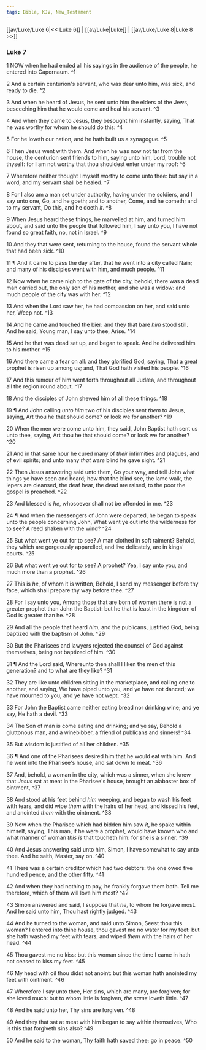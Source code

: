 ```yaml
---
tags: Bible, KJV, New_Testament
---
```


[[av/Luke/Luke 6|<< Luke 6]] | [[av/Luke|Luke]] | [[av/Luke/Luke 8|Luke 8 >>]]

### Luke 7

1 NOW when he had ended all his sayings in the audience of the people, he entered into Capernaum. ^1

2 And a certain centurion's servant, who was dear unto him, was sick, and ready to die. ^2

3 And when he heard of Jesus, he sent unto him the elders of the Jews, beseeching him that he would come and heal his servant. ^3

4 And when they came to Jesus, they besought him instantly, saying, That he was worthy for whom he should do this: ^4

5 For he loveth our nation, and he hath built us a synagogue. ^5

6 Then Jesus went with them. And when he was now not far from the house, the centurion sent friends to him, saying unto him, Lord, trouble not thyself: for I am not worthy that thou shouldest enter under my roof: ^6

7 Wherefore neither thought I myself worthy to come unto thee: but say in a word, and my servant shall be healed. ^7

8 For I also am a man set under authority, having under me soldiers, and I say unto one, Go, and he goeth; and to another, Come, and he cometh; and to my servant, Do this, and he doeth _it_. ^8

9 When Jesus heard these things, he marvelled at him, and turned him about, and said unto the people that followed him, I say unto you, I have not found so great faith, no, not in Israel. ^9

10 And they that were sent, returning to the house, found the servant whole that had been sick. ^10

11 ¶ And it came to pass the day after, that he went into a city called Nain; and many of his disciples went with him, and much people. ^11

12 Now when he came nigh to the gate of the city, behold, there was a dead man carried out, the only son of his mother, and she was a widow: and much people of the city was with her. ^12

13 And when the Lord saw her, he had compassion on her, and said unto her, Weep not. ^13

14 And he came and touched the bier: and they that bare _him_ stood still. And he said, Young man, I say unto thee, Arise. ^14

15 And he that was dead sat up, and began to speak. And he delivered him to his mother. ^15

16 And there came a fear on all: and they glorified God, saying, That a great prophet is risen up among us; and, That God hath visited his people. ^16

17 And this rumour of him went forth throughout all Judæa, and throughout all the region round about. ^17

18 And the disciples of John shewed him of all these things. ^18

19 ¶ And John calling _unto_ _him_ two of his disciples sent _them_ to Jesus, saying, Art thou he that should come? or look we for another? ^19

20 When the men were come unto him, they said, John Baptist hath sent us unto thee, saying, Art thou he that should come? or look we for another? ^20

21 And in that same hour he cured many of _their_ infirmities and plagues, and of evil spirits; and unto many _that_ _were_ blind he gave sight. ^21

22 Then Jesus answering said unto them, Go your way, and tell John what things ye have seen and heard; how that the blind see, the lame walk, the lepers are cleansed, the deaf hear, the dead are raised, to the poor the gospel is preached. ^22

23 And blessed is _he_, whosoever shall not be offended in me. ^23

24 ¶ And when the messengers of John were departed, he began to speak unto the people concerning John, What went ye out into the wilderness for to see? A reed shaken with the wind? ^24

25 But what went ye out for to see? A man clothed in soft raiment? Behold, they which are gorgeously apparelled, and live delicately, are in kings' courts. ^25

26 But what went ye out for to see? A prophet? Yea, I say unto you, and much more than a prophet. ^26

27 This is _he_, of whom it is written, Behold, I send my messenger before thy face, which shall prepare thy way before thee. ^27

28 For I say unto you, Among those that are born of women there is not a greater prophet than John the Baptist: but he that is least in the kingdom of God is greater than he. ^28

29 And all the people that heard _him_, and the publicans, justified God, being baptized with the baptism of John. ^29

30 But the Pharisees and lawyers rejected the counsel of God against themselves, being not baptized of him. ^30

31 ¶ And the Lord said, Whereunto then shall I liken the men of this generation? and to what are they like? ^31

32 They are like unto children sitting in the marketplace, and calling one to another, and saying, We have piped unto you, and ye have not danced; we have mourned to you, and ye have not wept. ^32

33 For John the Baptist came neither eating bread nor drinking wine; and ye say, He hath a devil. ^33

34 The Son of man is come eating and drinking; and ye say, Behold a gluttonous man, and a winebibber, a friend of publicans and sinners! ^34

35 But wisdom is justified of all her children. ^35

36 ¶ And one of the Pharisees desired him that he would eat with him. And he went into the Pharisee's house, and sat down to meat. ^36

37 And, behold, a woman in the city, which was a sinner, when she knew that _Jesus_ sat at meat in the Pharisee's house, brought an alabaster box of ointment, ^37

38 And stood at his feet behind _him_ weeping, and began to wash his feet with tears, and did wipe _them_ with the hairs of her head, and kissed his feet, and anointed _them_ with the ointment. ^38

39 Now when the Pharisee which had bidden him saw _it_, he spake within himself, saying, This man, if he were a prophet, would have known who and what manner of woman _this_ _is_ that toucheth him: for she is a sinner. ^39

40 And Jesus answering said unto him, Simon, I have somewhat to say unto thee. And he saith, Master, say on. ^40

41 There was a certain creditor which had two debtors: the one owed five hundred pence, and the other fifty. ^41

42 And when they had nothing to pay, he frankly forgave them both. Tell me therefore, which of them will love him most? ^42

43 Simon answered and said, I suppose that _he_, to whom he forgave most. And he said unto him, Thou hast rightly judged. ^43

44 And he turned to the woman, and said unto Simon, Seest thou this woman? I entered into thine house, thou gavest me no water for my feet: but she hath washed my feet with tears, and wiped _them_ with the hairs of her head. ^44

45 Thou gavest me no kiss: but this woman since the time I came in hath not ceased to kiss my feet. ^45

46 My head with oil thou didst not anoint: but this woman hath anointed my feet with ointment. ^46

47 Wherefore I say unto thee, Her sins, which are many, are forgiven; for she loved much: but to whom little is forgiven, _the_ _same_ loveth little. ^47

48 And he said unto her, Thy sins are forgiven. ^48

49 And they that sat at meat with him began to say within themselves, Who is this that forgiveth sins also? ^49

50 And he said to the woman, Thy faith hath saved thee; go in peace. ^50
